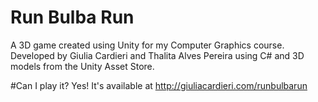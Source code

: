 # Run Bulba Run
A 3D game created using Unity for my Computer Graphics course. Developed by Giulia Cardieri and Thalita Alves Pereira using C# and 3D models from the Unity Asset Store.

#Can I play it?
Yes! It's available at http://giuliacardieri.com/runbulbarun
